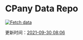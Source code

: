 # CPany Data Repo

[![Fetch data](https://github.com/yjl9903/CPany/actions/workflows/fetch.yml/badge.svg)](https://github.com/yjl9903/CPany/actions/workflows/fetch.yml)

<!-- START_SECTION: update_time -->
更新时间：[2021-09-30 08:06](https://www.timeanddate.com/worldclock/fixedtime.html?msg=Fetch+data&iso=20210930T080649&p1=237)
<!-- END_SECTION: update_time -->
